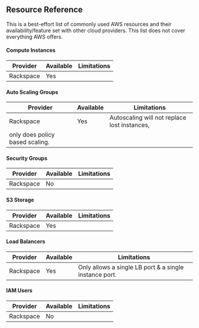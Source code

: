 ## Resource Reference

This is a best-effort list of commonly used AWS resources and their
availability/feature set with other cloud providers. This list does
not cover everything AWS offers. 

#### Compute Instances

|Provider    |Available |Limitations                                                  |
|------------|----------|-------------------------------------------------------------|
|Rackspace   |Yes       |                                                             |

#### Auto Scaling Groups

|Provider    |Available |Limitations                                                  |
|------------|----------|-------------------------------------------------------------|
|Rackspace   |Yes       |Autoscaling will not replace lost instances,
only does policy based scaling. |

#### Security Groups

|Provider    |Available |Limitations                                                  |
|------------|----------|-------------------------------------------------------------|
|Rackspace   |No        |                                                             |

#### S3 Storage

|Provider    |Available |Limitations                                                  |
|------------|----------|-------------------------------------------------------------|
|Rackspace   |Yes       |                                                             |

#### Load Balancers

|Provider    |Available |Limitations                                                  |
|------------|----------|-------------------------------------------------------------|
|Rackspace   |Yes       |Only allows a single LB port & a single instance port.       |

#### IAM Users

|Provider    |Available |Limitations                                                  |
|------------|----------|-------------------------------------------------------------|
|Rackspace   |No        |                                                             |
        

